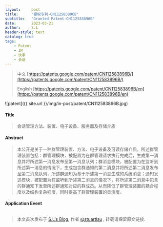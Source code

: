 ```yaml
---
layout:     post
title:      "授权专利-CN112583896B"
subtitle:   "Granted Patent-CN112583896B"
date:       2023-03-21
author:     S.L
header-style: text
catalog: true
tags:
    - Patent
    - IM
    - 快手
    - 会话
---
```

> 中文 [https://patents.google.com/patent/CN112583896B/](https://patents.google.com/patent/CN112583896B/)
>
> English [https://patents.google.com/patent/CN112583896B/en](https://patents.google.com/patent/CN112583896B/en)

![patent]({{ site.url }}/img/in-post/patent/CN112583896B.jpg)
#### Title
> 会话管理方法、装置、电子设备、服务器及存储介质




















#### Abstract
> 本公开是关于一种群管理装置、方法、电子设备及可读存储介质，所述群管理装置包括：群管理模块，被配置为在群管理请求执行完成后，生成第一消息并将所述第一消息发布至第一消息队列；群消息模块，被配置为在监听到所述第一消息的情况下，生成包含群通知的第二消息并将所述第二消息发布至第二消息队列，所述群通知为基于所述第一消息生成的系统消息；通知发送模块，被配置为在监听到所述第二消息的情况下，将所述第二消息中包含的群通知下发至所述群通知对应的群成员。从而降低了群管理装置的耦合程度以及结构复杂程度，同时提高了群管理装置的灵活度。




















#### Application Event
```
```
> 本文首次发布于 [S.L's Blog](https://liushuo.me), 作者 [@stuartlau](http://github.com/stuartlau) ,
转载请保留原文链接.
